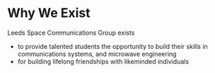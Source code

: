 # Why We Exist

Leeds Space Communications Group exists
- to provide talented students the opportunity to build their skills in communications systems, and microwave engineering
- for building lifelong friendships with likeminded individuals
